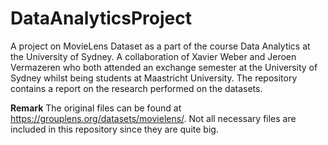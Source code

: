 # DataAnalyticsProject
A project on MovieLens Dataset as a part of the course Data Analytics at the University of Sydney. A collaboration of Xavier Weber and Jeroen Vermazeren who both attended an exchange semester at the University of Sydney whilst being students at Maastricht University. The repository contains a report on the research performed on the datasets.

**Remark**
The original files can be found at https://grouplens.org/datasets/movielens/. Not all necessary files are included in this repository since they are quite big. 


